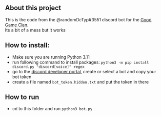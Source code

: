 ## About this project
This is the code from the @randomDcTyp#3551 discord bot for the [Good Game Clan](https://discord.gg/HUypbqwpy7).\
Its a bit of a mess but it works

## How to install:
- Make sure you are running Python 3.11
- run following command to install packages: `python3 -m pip install discord.py "discord[voice]" regex`
- go to the [discord developer portal](https://discord.com/developers/applications), create or select a bot and copy your bot token
- create a file named `bot_token.hidden.txt` and put the token in there

## How to run
- cd to this folder and run `python3 bot.py`
